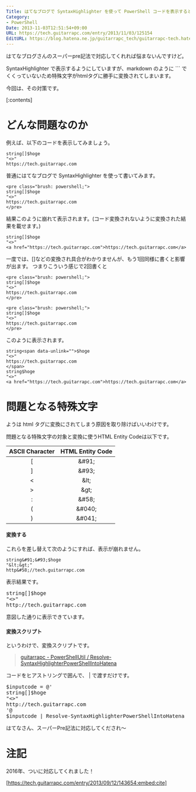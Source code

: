 ```yaml
---
Title: はてなブログで SyntaxHighlighter を使って PowerShell コードを表示するときの注意
Category:
- PowerShell
Date: 2013-11-03T12:51:54+09:00
URL: https://tech.guitarrapc.com/entry/2013/11/03/125154
EditURL: https://blog.hatena.ne.jp/guitarrapc_tech/guitarrapc-tech.hatenablog.com/atom/entry/12921228815711873739
---
```


はてなブログさんのスーパーpre記法で対応してくれれば悩まないんですけど。

SyntaxHighlighter で表示するようにしていますが、markdown のように ``` でくくっていないため特殊文字がhtmlタグに勝手に変換されてしまいます。

今回は、その対策です。

[:contents]

# どんな問題なのか

例えば、以下のコードを表示してみましょう。

```
string[]$hoge
"<>"
https://tech.guitarrapc.com
```

普通にはてなブログで SyntaxHighlighter を使って書いてみます。
```
<pre class="brush: powershell;">
string[]$hoge
"<>"
https://tech.guitarrapc.com
</pre>
```

結果このように崩れて表示されます。(コード変換されないように変換された結果を載せます。)

```
string[]$hoge
"<>"
<a href="https://tech.guitarrapc.com">https://tech.guitarrapc.com</a>
```

一度では、&#91;&#93;などの変換され具合がわかりませんが、もう1回同様に書くと影響が出ます。
つまりこういう感じで2回書くと
```
<pre class="brush: powershell;">
string[]$hoge
"<>"
https://tech.guitarrapc.com
</pre>

<pre class="brush: powershell;">
string[]$hoge
"<>"
https://tech.guitarrapc.com
</pre>
```

このように表示されます。
```
string<span data-unlink="">$hoge
"<>"
https://tech.guitarrapc.com
</span>
string$hoge
"<>"
<a href="https://tech.guitarrapc.com">https://tech.guitarrapc.com</a>
```

# 問題となる特殊文字

ようは html タグに変換にされてしまう原因を取り除けばいいわけです。

問題となる特殊文字の対象と変換に使うHTML Entity Codeは以下です。

|ASCII Character|HTML Entity Code|
|:----:|:----:|
|&#91;|\&#91;|
|&#93;|\&#93;|
|&lt;|\&lt;|
|&gt;|\&gt;|
|&#58;|\&#58;|
|&#040;|\&#040;|
|&#041;|\&#041;|

#### 変換する

これらを差し替えて次のようにすれば、表示が崩れません。

```
string&#91;&#93;$hoge
"&lt;&gt;"
http&#58;//tech.guitarrapc.com
```

表示結果です。

<pre class="brush: powershell;">
string&#91;&#93;$hoge
"&lt;&gt;"
http&#58;//tech.guitarrapc.com
</pre>

意図した通りに表示できています。


#### 変換スクリプト

というわけで、変換スクリプトです。

> [guitarrapc - PowerShellUtil / Resolve-SyntaxHighlighterPowerShellIntoHatena](https://github.com/guitarrapc/PowerShellUtil/tree/master/Resolve-SyntaxHighlighterPowerShellIntoHatena)


コードをヒアストリングで囲んで、 | で渡すだけです。

<pre class="brush: powershell;">
$inputcode = @'
string&#91;&#93;$hoge
"&lt;&gt;"
http&#58;//tech.guitarrapc.com
'@
$inputcode | Resolve-SyntaxHighlighterPowerShellIntoHatena
</pre>

はてなさん、スーパーPre記法に対応してくだされ～

# 注記

2016年、ついに対応してくれました！

[https://tech.guitarrapc.com/entry/2013/09/12/143654:embed:cite]
